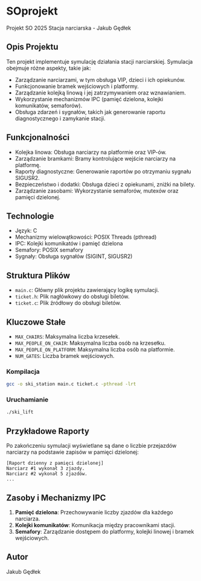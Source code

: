 # SOprojekt
Projekt SO 2025 Stacja narciarska - Jakub Gędłek

## Opis Projektu
Ten projekt implementuje symulację działania stacji narciarskiej. Symulacja obejmuje różne aspekty, takie jak:

- Zarządzanie narciarzami, w tym obsługa VIP, dzieci i ich opiekunów.
- Funkcjonowanie bramek wejściowych i platformy.
- Zarządzanie kolejką linową i jej zatrzymywaniem oraz wznawianiem.
- Wykorzystanie mechanizmów IPC (pamięć dzielona, kolejki komunikatów, semaforów).
- Obsługa zdarzeń i sygnałów, takich jak generowanie raportu diagnostycznego i zamykanie stacji.

## Funkcjonalności
- Kolejka linowa: Obsługa narciarzy na platformie oraz VIP-ów.
- Zarządzanie bramkami: Bramy kontrolujące wejście narciarzy na platformę.
- Raporty diagnostyczne: Generowanie raportów po otrzymaniu sygnału SIGUSR2.
- Bezpieczeństwo i dodatki: Obsługa dzieci z opiekunami, zniżki na bilety.
- Zarządzanie zasobami: Wykorzystanie semaforów, mutexów oraz pamięci dzielonej.

## Technologie
- Język: C
- Mechanizmy wielowątkowości: POSIX Threads (pthread)
- IPC: Kolejki komunikatów i pamięć dzielona
- Semafory: POSIX semafory
- Sygnały: Obsługa sygnałów (SIGINT, SIGUSR2)

## Struktura Plików
- `main.c`: Główny plik projektu zawierający logikę symulacji.
- `ticket.h`: Plik nagłówkowy do obsługi biletów.
- `ticket.c`: Plik źródłowy do obsługi biletów.

## Kluczowe Stałe
- `MAX_CHAIRS`: Maksymalna liczba krzesełek.
- `MAX_PEOPLE_ON_CHAIR`: Maksymalna liczba osób na krzesełku.
- `MAX_PEOPLE_ON_PLATFORM`: Maksymalna liczba osób na platformie.
- `NUM_GATES`: Liczba bramek wejściowych.


### Kompilacja
```bash
gcc -o ski_station main.c ticket.c -pthread -lrt
```

### Uruchamianie
```bash
./ski_lift
```

## Przykładowe Raporty
Po zakończeniu symulacji wyświetlane są dane o liczbie przejazdów narciarzy na podstawie zapisów w pamięci dzielonej:
```
[Raport dzienny z pamięci dzielonej]
Narciarz #1 wykonał 3 zjazdy.
Narciarz #2 wykonał 5 zjazdów.
...
```


## Zasoby i Mechanizmy IPC
1. **Pamięć dzielona**: Przechowywanie liczby zjazdów dla każdego narciarza.
2. **Kolejki komunikatów**: Komunikacja między pracownikami stacji.
3. **Semafory**: Zarządzanie dostępem do platformy, kolejki linowej i bramek wejściowych.

## Autor
Jakub Gędłek

